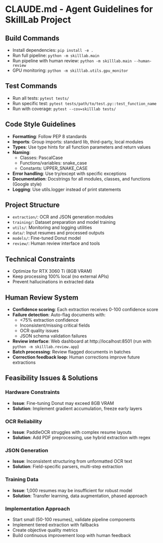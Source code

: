 # CLAUDE.md - Agent Guidelines for SkillLab Project

## Build Commands
- Install dependencies: `pip install -e .`
- Run full pipeline: `python -m skilllab.main`
- Run pipeline with human review: `python -m skilllab.main --human-review`
- GPU monitoring: `python -m skilllab.utils.gpu_monitor`

## Test Commands
- Run all tests: `pytest tests/`
- Run specific test: `pytest tests/path/to/test.py::test_function_name`
- Run with coverage: `pytest --cov=skilllab tests/`

## Code Style Guidelines
- **Formatting**: Follow PEP 8 standards
- **Imports**: Group imports: standard lib, third-party, local modules
- **Types**: Use type hints for all function parameters and return values
- **Naming**:
  - Classes: PascalCase
  - Functions/variables: snake_case
  - Constants: UPPER_SNAKE_CASE
- **Error handling**: Use try/except with specific exceptions
- **Documentation**: Docstrings for all modules, classes, and functions (Google style)
- **Logging**: Use utils.logger instead of print statements

## Project Structure
- `extraction/`: OCR and JSON generation modules
- `training/`: Dataset preparation and model training
- `utils/`: Monitoring and logging utilities
- `data/`: Input resumes and processed outputs
- `models/`: Fine-tuned Donut model
- `review/`: Human review interface and tools

## Technical Constraints
- Optimize for RTX 3060 Ti (8GB VRAM)
- Keep processing 100% local (no external APIs)
- Prevent hallucinations in extracted data

## Human Review System
- **Confidence scoring**: Each extraction receives 0-100 confidence score
- **Failure detection**: Auto-flag documents with:
  - <75% extraction confidence
  - Inconsistent/missing critical fields
  - OCR quality issues
  - JSON schema validation failures
- **Review interface**: Web dashboard at http://localhost:8501 (run with `python -m skilllab.review.app`)
- **Batch processing**: Review flagged documents in batches
- **Correction feedback loop**: Human corrections improve future extractions

## Feasibility Issues & Solutions

### Hardware Constraints
- **Issue**: Fine-tuning Donut may exceed 8GB VRAM
- **Solution**: Implement gradient accumulation, freeze early layers

### OCR Reliability
- **Issue**: PaddleOCR struggles with complex resume layouts
- **Solution**: Add PDF preprocessing, use hybrid extraction with regex

### JSON Generation
- **Issue**: Inconsistent structuring from unformatted OCR text
- **Solution**: Field-specific parsers, multi-step extraction

### Training Data
- **Issue**: 1,000 resumes may be insufficient for robust model
- **Solution**: Transfer learning, data augmentation, phased approach

### Implementation Approach
- Start small (50-100 resumes), validate pipeline components
- Implement tiered extraction with fallbacks
- Create objective quality metrics
- Build continuous improvement loop with human feedback